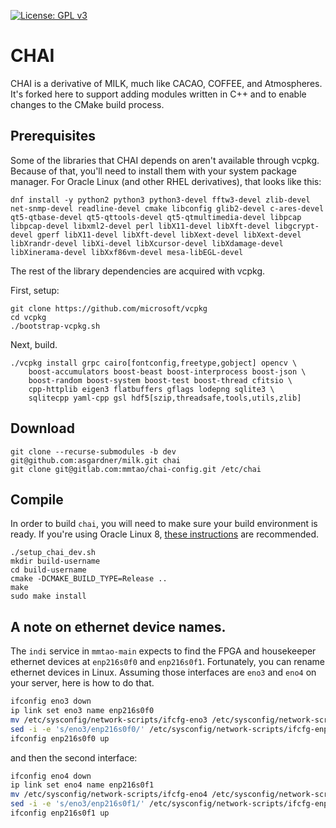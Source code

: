 [![License: GPL v3](https://img.shields.io/badge/License-GPL%20v3-blue.svg)](http://www.gnu.org/licenses/gpl-3.0)

# CHAI

CHAI is a derivative of MILK, much like CACAO, COFFEE, and Atmospheres. It's forked here to support adding modules written in C++ and to enable changes to the CMake build process.

## Prerequisites

Some of the libraries that CHAI depends on aren't available through vcpkg. Because of that, you'll need to install them with your system package manager. For Oracle Linux (and other RHEL derivatives), that looks like this:

	dnf install -y python2 python3 python3-devel fftw3-devel zlib-devel net-snmp-devel readline-devel cmake libconfig glib2-devel c-ares-devel qt5-qtbase-devel qt5-qttools-devel qt5-qtmultimedia-devel libpcap libpcap-devel libxml2-devel perl libX11-devel libXft-devel libgcrypt-devel gperf libX11-devel libXft-devel libXext-devel libXext-devel libXrandr-devel libXi-devel libXcursor-devel libXdamage-devel libXinerama-devel libXxf86vm-devel mesa-libEGL-devel 

The rest of the library dependencies are acquired with vcpkg. 

First, setup:

	git clone https://github.com/microsoft/vcpkg
	cd vcpkg
	./bootstrap-vcpkg.sh
	
Next, build.

	./vcpkg install grpc cairo[fontconfig,freetype,gobject] opencv \
		boost-accumulators boost-beast boost-interprocess boost-json \
		boost-random boost-system boost-test boost-thread cfitsio \
		cpp-httplib eigen3 flatbuffers gflags lodepng sqlite3 \
		sqlitecpp yaml-cpp gsl hdf5[szip,threadsafe,tools,utils,zlib]

## Download

	git clone --recurse-submodules -b dev git@github.com:asgardner/milk.git chai
	git clone git@gitlab.com:mmtao/chai-config.git /etc/chai

## Compile

In order to build `chai`, you will need to make sure your build environment is ready. If you're using Oracle Linux 8, [these instructions](https://gitlab.com/-/snippets/2151560) are recommended.

	./setup_chai_dev.sh
	mkdir build-username
	cd build-username
	cmake -DCMAKE_BUILD_TYPE=Release ..
	make
	sudo make install

## A note on ethernet device names.
The `indi` service in `mmtao-main` expects to find the FPGA and housekeeper ethernet devices at `enp216s0f0` and `enp216s0f1`. 
Fortunately, you can rename ethernet devices in Linux. Assuming those interfaces are `eno3` and `eno4` on your server, here is how to do that.

```bash
ifconfig eno3 down
ip link set eno3 name enp216s0f0
mv /etc/sysconfig/network-scripts/ifcfg-eno3 /etc/sysconfig/network-scripts/ifcfg-enp216s0f0
sed -i -e 's/eno3/enp216s0f0/' /etc/sysconfig/network-scripts/ifcfg-enp216s0f0
ifconfig enp216s0f0 up
```

and then the second interface:

```bash
ifconfig eno4 down
ip link set eno4 name enp216s0f1
mv /etc/sysconfig/network-scripts/ifcfg-eno4 /etc/sysconfig/network-scripts/ifcfg-enp216s0f1
sed -i -e 's/eno3/enp216s0f1/' /etc/sysconfig/network-scripts/ifcfg-enp216s0f1
ifconfig enp216s0f1 up
```
